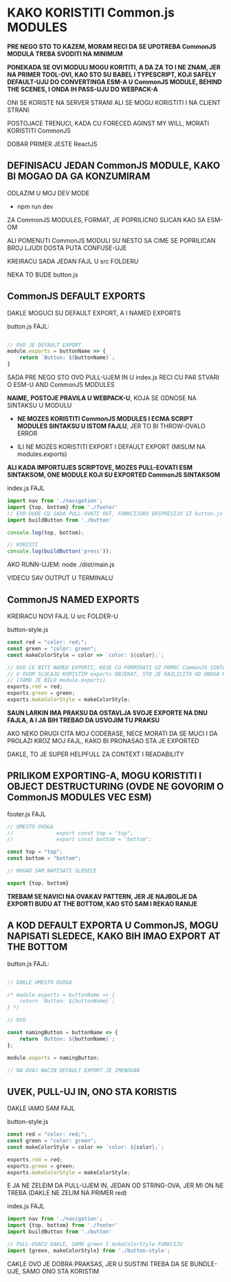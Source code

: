 # KAKO KORISTITI Common.js MODULES

**PRE NEGO STO TO KAZEM, MORAM RECI DA SE UPOTREBA CommonJS MODULA TREBA SVODITI NA MINIMUM**

**PONEKADA SE OVI MODULI MOGU KORITITI, A DA ZA TO I NE ZNAM, JER NA PRIMER TOOL-OVI, KAO STO SU BABEL I TYPESCRIPT, KOJI SAFELY DEFAULT-UJU DO CONVERTINGA ESM-A U CommonJS MODULE, BEHIND THE SCENES, I ONDA IH PASS-UJU DO WEBPACK-A**

ONI SE KORISTE NA SERVER STRANI ALI SE MOGU KORISTITI I NA CLIENT STRANI

POSTOJACE TRENUCI, KADA CU FORECED AGINST MY WILL, MORATI KORISTITI CommonJS

DOBAR PRIMER JESTE ReactJS

## DEFINISACU JEDAN CommonJS MODULE, KAKO BI MOGAO DA GA KONZUMIRAM

ODLAZIM U MOJ DEV MODE

- npm run dev

ZA CommonJS MODULES, FORMAT, JE POPRILICNO SLICAN KAO SA ESM-OM

ALI POMENUTI CommonJS MODULI SU NESTO SA CIME SE POPRILICAN BROJ LJUDI DOSTA PUTA CONFUSE-UJE

KREIRACU SADA JEDAN FAJL U src FOLDERU

NEKA TO BUDE button.js

## CommonJS DEFAULT EXPORTS

DAKLE MOGUCI SU DEFAULT EXPORT, A I NAMED EXPORTS

button.js FAJL:

```javascript

// OVO JE DEFAULT EXPORT
module.exports = buttonName => {
    return `Button: ${buttonName}`;
}

```

SADA PRE NEGO STO OVO PULL-UJEM IN U index.js RECI CU PAR STVARI O ESM-U AND CommonJS MODULES

**NAIME, POSTOJE PRAVILA U WEBPACK-U**, KOJA SE ODNOSE NA SINTAKSU U MODULU

- **NE MOZES KORISTITI CommonJS MODULES I ECMA SCRIPT MODULES SINTAKSU U ISTOM FAJLU**, JER TO BI THROW-OVALO ERROR

- ILI NE MOZES KORISTITI EXPORT I DEFAULT EXPORT (MISLIM NA modules.exports)

**ALI KADA IMPORTUJES SCRIPTOVE, MOZES PULL-EOVATI ESM SINTAKSOM, ONE MODULE KOJI SU EXPORTED CommonJS SINTAKSOM**

index.js FAJL

```javascript
import nav from './navigation';
import {top, bottom} from './footer'
// EVO OVDE CU SADA PULL-OVATI OUT, FUNKCIJSKU EKSPRESIJU IZ button.js FAJLA
import buildButton from './button'

console.log(top, bottom);

// KORISTI
console.log(buildButton('press'));

```

AKO RUNN-UJEM: node ./dist/main.js

VIDECU SAV OUTPUT U TERMINALU

## CommonJS NAMED EXPORTS

KREIRACU NOVI FAJL U src FOLDER-U

button-style.js

```javascript
const red = "color: red;";
const green = "color: green";
const makeColorStyle = color => `color: ${color};`;

// OVO CE BITI NAMED EXPORTI, KOJE CU FORMIRATI UZ POMOC CommonJS SINTAKSE
// U OVOM SLUCAJU KORISTIM exports OBJEKAT, STO JE RAZLICITO OD ONOGA KOD DEFAULT EXPORTA 
// (TAMO JE BILO module.exports)
exports.red = red;
exports.green = green;
exports.makeColorStyle = makeColorStyle;
```

**SAUN LARKIN IMA PRAKSU DA OSTAVLJA SVOJE EXPORTE NA DNU FAJLA, A I JA BIH TREBAO DA USVOJIM TU PRAKSU**

AKO NEKO DRUGI CITA MOJ CODEBASE, NECE MORATI DA SE MUCI I DA PROLAZI KROZ MOJ FAJL, KAKO BI PRONASAO STA JE EXPORTED

DAKLE, TO JE SUPER HELPFULL ZA CONTEXT I READABILITY

## PRILIKOM EXPORTING-A, MOGU KORISTITI I OBJECT DESTRUCTURING (OVDE NE GOVORIM O CommonJS MODULES VEC ESM)

footer.js FAJL

```javascript
// UMESTO OVOGA
//              export const top = "top";
//              export const bottom = "bottom";

const top = "top";
const bottom = "bottom";

// MOGAO SAM NAPISATI SLEDECE

export {top, bottom}
```

**TREBAM SE NAVICI NA OVAKAV PATTERN, JER JE NAJBOLJE DA EXPORTI BUDU AT THE BOTTOM, KAO STO SAM I REKAO RANIJE**

## A KOD DEFAULT EXPORTA U CommonJS, MOGU NAPISATI SLEDECE, KAKO BIH IMAO EXPORT AT THE BOTTOM

button.js FAJL:

```javascript

// DAKLE UMESTO OVOGA

/* module.exports = buttonName => {
    return `Button: ${buttonName}`;
} */

// OVO

const namingButton = buttonName => {
    return `Button: ${buttonName}`;
};

module.exports = namingButton;

// NA OVAJ NACIN DEFAULT EXPORT JE IMENOVAN

```

## UVEK, PULL-UJ IN, ONO STA KORISTIS

DAKLE IAMO SAM FAJL

button-style.js

```javascript
const red = "color: red;";
const green = "color: green";
const makeColorStyle = color => `color: ${color};`;

exports.red = red;
exports.green = green;
exports.makeColorStyle = makeColorStyle;
```

E JA NE ZELEIM DA PULL-UJEM IN, JEDAN OD STRING-OVA, JER MI ON NE TREBA (DAKLE NE ZELIM NA PRIMER red)

index.js FAJL

```javascript
import nav from './navigation';
import {top, bottom} from './footer'
import buildButton from './button'

// PULL-OVACU DAKLE, SAMO green I mskeColorStyle FUNKCIJU
import {green, makeColorStyle} from './button-style';

```

CAKLE OVO JE DOBRA PRAKSAS, JER U SUSTINI TREBA DA SE BUNDLE-UJE, SAMO ONO STA KORISTIM
